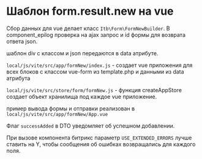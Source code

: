 # Шаблон form.result.new на vue

Сбор данных для vue делает класс ``` Itb\Form\FormNewBuilder ```. В component_epilog проверка на ajax запрос и id формы для возврата ответа json.

шаблон div с классом и json передаются в data атрибуте.

``` local/js/vite/src/app/formNew/index.js ``` - создает vue приложения для всех блоков с классом vue-form из template.php и данными из data атрибута

``` local/js/vite/src/store/form/formNew.js ``` - функция createAppStore создает объект хранилища под каждое vue приложение.

пример вывода формы и отправки реализован в ``` local/js/vite/src/app/formNew/App.vue ```

Флаг ``` successAdded ``` в DTO уведомляет об успешном добавлении.

При вызове компонента битрикс параметр ``` USE_EXTENDED_ERRORS ``` лучше ставить на Y, чтобы сообщения об ошибках возвращались для каждого поля.